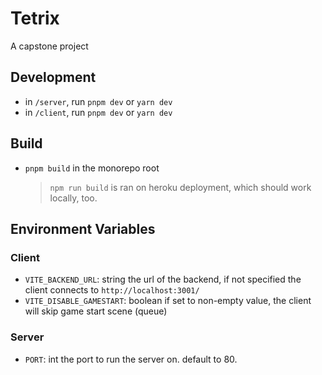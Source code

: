 # Tetrix

A capstone project

## Development

- in `/server`, run `pnpm dev` or `yarn dev`
- in `/client`, run `pnpm dev` or `yarn dev`

## Build

- `pnpm build` in the monorepo root
    > `npm run build` is ran on heroku deployment, which should work locally, too.

## Environment Variables

### Client
- `VITE_BACKEND_URL`: string
    the url of the backend, if not specified the client connects to `http://localhost:3001/`
- `VITE_DISABLE_GAMESTART`: boolean
    if set to non-empty value, the client will skip game start scene (queue)

### Server
- `PORT`: int
    the port to run the server on. default to 80.